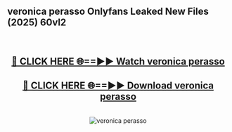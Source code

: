 <h2>veronica perasso Onlyfans Leaked New Files (2025) 60vl2</h2>
<br>
<div align="center">
<h2><a href="https://mediafiles.top/veronica_perasso&ref=git" rel="nofollow">🔴 CLICK HERE 🌐==►► Watch veronica perasso</a></h2>
<h2><a href="https://mediafiles.top/veronica_perasso&ref=git" rel="nofollow">🔴 CLICK HERE 🌐==►► Download veronica perasso</a></h2>
<br>
<a href="https://mediafiles.top/veronica_perasso&ref=git" rel="nofollow" data-target="animated-image.originalLink"><img src="https://i.ibb.co.com/xMMVF88/686577567.gif" alt="veronica perasso" style="max-width: 100%; display: inline-block;" data-target="animated-image.originalImage"></a>
</div>
<br>
<br>